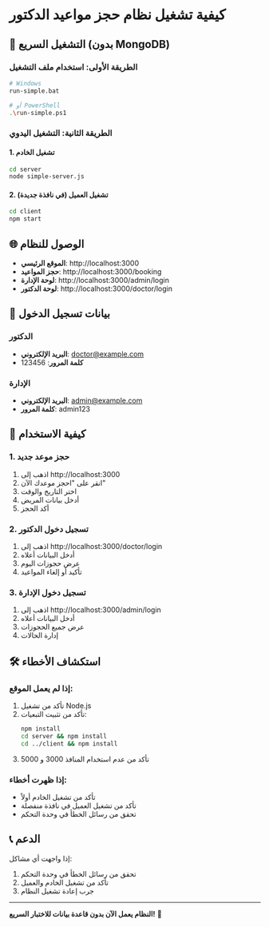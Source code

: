 # كيفية تشغيل نظام حجز مواعيد الدكتور

## 🚀 التشغيل السريع (بدون MongoDB)

### الطريقة الأولى: استخدام ملف التشغيل
```bash
# Windows
run-simple.bat

# أو PowerShell
.\run-simple.ps1
```

### الطريقة الثانية: التشغيل اليدوي

#### 1. تشغيل الخادم
```bash
cd server
node simple-server.js
```

#### 2. تشغيل العميل (في نافذة جديدة)
```bash
cd client
npm start
```

## 🌐 الوصول للنظام

- **الموقع الرئيسي**: http://localhost:3000
- **حجز المواعيد**: http://localhost:3000/booking
- **لوحة الإدارة**: http://localhost:3000/admin/login
- **لوحة الدكتور**: http://localhost:3000/doctor/login

## 🔑 بيانات تسجيل الدخول

### الدكتور
- **البريد الإلكتروني**: doctor@example.com
- **كلمة المرور**: 123456

### الإدارة
- **البريد الإلكتروني**: admin@example.com
- **كلمة المرور**: admin123

## 📱 كيفية الاستخدام

### 1. حجز موعد جديد
1. اذهب إلى http://localhost:3000
2. انقر على "احجز موعدك الآن"
3. اختر التاريخ والوقت
4. أدخل بيانات المريض
5. أكد الحجز

### 2. تسجيل دخول الدكتور
1. اذهب إلى http://localhost:3000/doctor/login
2. أدخل البيانات أعلاه
3. عرض حجوزات اليوم
4. تأكيد أو إلغاء المواعيد

### 3. تسجيل دخول الإدارة
1. اذهب إلى http://localhost:3000/admin/login
2. أدخل البيانات أعلاه
3. عرض جميع الحجوزات
4. إدارة الحالات

## 🛠️ استكشاف الأخطاء

### إذا لم يعمل الموقع:
1. تأكد من تشغيل Node.js
2. تأكد من تثبيت التبعيات:
   ```bash
   npm install
   cd server && npm install
   cd ../client && npm install
   ```
3. تأكد من عدم استخدام المنافذ 3000 و 5000

### إذا ظهرت أخطاء:
- تأكد من تشغيل الخادم أولاً
- تأكد من تشغيل العميل في نافذة منفصلة
- تحقق من رسائل الخطأ في وحدة التحكم

## 📞 الدعم

إذا واجهت أي مشاكل:
1. تحقق من رسائل الخطأ في وحدة التحكم
2. تأكد من تشغيل الخادم والعميل
3. جرب إعادة تشغيل النظام

---

**النظام يعمل الآن بدون قاعدة بيانات للاختبار السريع!** 🎉

